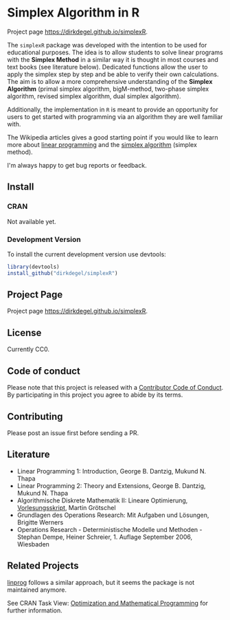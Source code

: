 # Simplex Algorithm in R

Project page <https://dirkdegel.github.io/simplexR>.

The `simplexR` package was developed with the intention to be used for educational purposes. The idea is to allow students to solve
linear programs with the **Simplex Method** in a similar way it is thought in most courses and text books (see literature below). Dedicated functions allow the user to apply the simplex step by step and be able to verify their own calculations. The aim is to allow a more comprehensive understanding of the **Simplex Algorithm** (primal simplex algorithm, bigM-method, two-phase simplex algorithm, revised simplex algorithm, dual simplex algorithm).

Additionally, the implementation in `R` is meant to provide an opportunity for users to get started with programming via an algorithm they are well familiar with.

The Wikipedia articles gives a good starting point if you would like to learn more about [linear programming](https://en.wikipedia.org/wiki/Linear_programming) and the [simplex algorithm](https://en.wikipedia.org/wiki/Simplex_algorithm) (simplex method).

I'm always happy to get bug reports or feedback.

## Install

### CRAN

Not available yet.

### Development Version

To install the current development version use devtools:

```R
library(devtools)
install_github("dirkdegel/simplexR")
```

## Project Page

Project page <https://dirkdegel.github.io/simplexR>.

## License

Currently CC0.

## Code of conduct

Please note that this project is released with a [Contributor Code of Conduct](CONDUCT.md). By participating in this project you agree to abide by its terms.

## Contributing

Please post an issue first before sending a PR.

## Literature

- Linear Programming 1: Introduction, George B. Dantzig, Mukund N. Thapa
- Linear Programming 2: Theory and Extensions, George B. Dantzig, Mukund N. Thapa
- Algorithmische Diskrete Mathematik II: Lineare Optimierung, [Vorlesungsskript](http://www.zib.de/groetschel/teaching/skriptADMII.pdf), Martin Grötschel 
- Grundlagen des Operations Research: Mit Aufgaben und Lösungen, Brigitte Werners
- Operations Research - Deterministische Modelle und Methoden - Stephan Dempe, Heiner Schreier, 1. Auflage September 2006, Wiesbaden

## Related Projects

[linprog](https://cran.r-project.org/web/packages/linprog/index.html) follows a similar approach, but it seems the package is not maintained anymore.

See CRAN Task View: [Optimization and Mathematical Programming]( https://cran.r-project.org/web/views/Optimization.html) for further information.
